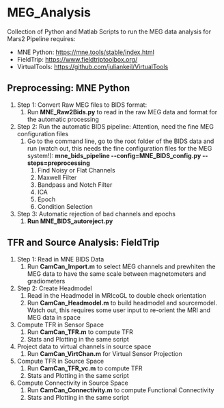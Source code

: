 # MEG_Analysis
Collection of Python and Matlab Scripts to run the MEG data analysis for Mars2
Pipeline requires:

- MNE Python: https://mne.tools/stable/index.html
- FieldTrip: https://www.fieldtriptoolbox.org/
- VirtualTools: https://github.com/juliankeil/VirtualTools

## Preprocessing: MNE Python

1. Step 1: Convert Raw MEG files to BIDS format:
    1. Run **MNE_Raw2Bids.py** to read in the raw MEG data and format for the automatic processing
2. Step 2: Run the automatic BIDS pipeline: Attention, need the fine MEG configuration files
    1. Go to the command line, go to the root folder of the BIDS data and run (watch out, this needs the fine configuration files for the MEG system!): **mne_bids_pipeline --config=MNE_BIDS_config.py --steps=preprocessing**
        1. Find Noisy or Flat Channels
        2. Maxwell Filter
        3. Bandpass and Notch Filter
        4. ICA
        5. Epoch
        6. Condition Selection
3. Step 3: Automatic rejection of bad channels and epochs
    1. **Run MNE_BIDS_autoreject.py**

## TFR and Source Analysis: FieldTrip

1. Step 1: Read in MNE BIDS Data
    1. Run **CamCan_Import.m** to select MEG channels and prewhiten the MEG data to have the same scale between magnetometers and gradiometers 
2. Step 2: Create Headmodel
    1. Read in the Headmodel in MRIcoGL to double check orientation
    2. Run **CamCan_Headmodel.m** to build headmodel and sourcemodel. Watch out, this requires some user input to re-orient the MRI and MEG data in space
3. Compute TFR in Sensor Space
    1. Run **CamCan_TFR.m** to compute TFR
    2. Stats and Plotting in the same script
4. Project data to virtual channels in source space
    1. Run **CamCan_VirtChan.m** for Virtual Sensor Projection
5. Compute TFR in Source Space
    1. Run **CamCan_TFR_vc.m** to compute TFR
    2. Stats and Plotting in the same script
6. Compute Connectivity in Source Space
    1. Run **CamCan_Connectivity.m** to compute Functional Connectivity
    2. Stats and Plotting in the same script
